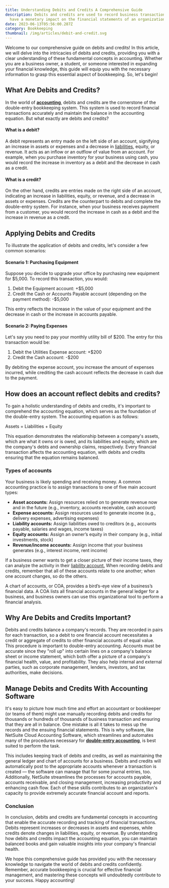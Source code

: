```yaml
---
title: Understanding Debits and Credits A Comprehensive Guide
description: Debits and credits are used to record business transactions, which
  have a monetary impact on the financial statements of an organization.
date: 2023-06-13T05:56:00.287Z
category: Bookkeeping
thumbnail: /img/articles/debit-and-credit.svg
---
```

Welcome to our comprehensive guide on debits and credits! In this article, we will delve into the intricacies of debits and credits, providing you with a clear understanding of these fundamental concepts in accounting. Whether you are a business owner, a student, or someone interested in expanding your financial knowledge, this guide will equip you with the necessary information to grasp this essential aspect of bookkeeping. So, let's begin!

## **What Are Debits and Credits?**

In the world of **[accounting](https://www.ambitkpo.com/services/accounting-bookkeeping)**, debits and credits are the cornerstone of the double-entry bookkeeping system. This system is used to record financial transactions accurately and maintain the balance in the accounting equation. But what exactly are debits and credits?

#### What is a debit?

A debit represents an entry made on the left side of an account, signifying an increase in assets or expenses and a decrease in [liabilities](https://bench.co/blog/accounting/liabilities-in-accounting/#v5mi-b), equity, or revenue. It acts as an inflow or an outflow of value from an account. For example, when you purchase inventory for your business using cash, you would record the increase in inventory as a debit and the decrease in cash as a credit.

#### What is a credit?

On the other hand, credits are entries made on the right side of an account, indicating an increase in liabilities, equity, or revenue, and a decrease in assets or expenses. Credits are the counterpart to debits and complete the double-entry system. For instance, when your business receives payment from a customer, you would record the increase in cash as a debit and the increase in revenue as a credit.

## Applying Debits and Credits

To illustrate the application of debits and credits, let's consider a few common scenarios:

#### Scenario 1: Purchasing Equipment

Suppose you decide to upgrade your office by purchasing new equipment for $5,000. To record this transaction, you would:

1. Debit the Equipment account: +$5,000
2. Credit the Cash or Accounts Payable account (depending on the payment method): -$5,000

This entry reflects the increase in the value of your equipment and the decrease in cash or the increase in accounts payable.

#### Scenario 2: Paying Expenses

Let's say you need to pay your monthly utility bill of $200. The entry for this transaction would be:

1. Debit the Utilities Expense account: +$200
2. Credit the Cash account: -$200

By debiting the expense account, you increase the amount of expenses incurred, while crediting the cash account reflects the decrease in cash due to the payment.

## How does an account reflect debits and credits?

To gain a holistic understanding of debits and credits, it's important to comprehend the accounting equation, which serves as the foundation of the double-entry system. The accounting equation is as follows:

Assets = Liabilities + Equity

This equation demonstrates the relationship between a company's assets, which are what it owns or is owed, and its liabilities and equity, which are the company's debts and ownership claims, respectively. Every financial transaction affects the accounting equation, with debits and credits ensuring that the equation remains balanced.

### Types of accounts

Your business is likely spending and receiving money. A common accounting practice is to assign transactions to one of five main account types:

* **Asset accounts:** Assign resources relied on to generate revenue now and in the future (e.g., inventory, accounts receivable, cash account)
* **Expense accounts:** Assign resources used to generate income (e.g., delivery expenses, advertising expenses)
* **Liability accounts:** Assign liabilities owed to creditors (e.g., accounts payable, salaries and wages, income taxes)
* **Equity accounts:** Assign an owner’s equity in their company (e.g., initial investments, stock)
* **Revenue/income accounts:** Assign income that your business generates (e.g., interest income, rent income)

If a business owner wants to get a closer picture of their income taxes, they can analyze the activity in their [liability account.](https://bench.co/blog/accounting/liabilities-in-accounting/#v5mi-b) When recording debits and credits, remember that all of these accounts relate to one another; when one account changes, so do the others.

A chart of accounts, or COA, provides a bird’s-eye view of a business’s financial data. A COA lists all financial accounts in the general ledger for a business, and business owners can use this organizational tool to perform a financial analysis.

## **Why Are Debits and Credits Important?**

Debits and credits balance a company's records. They are recorded in pairs for each transaction, so a debit to one financial account necessitates a credit or aggregate of credits to other financial accounts of equal value. This procedure is important to double-entry accounting. Accounts must be accurate since they "roll up" into certain lines on a company's balance sheet or income statement, which both offer a picture of a company's financial health, value, and profitability. They also help internal and external parties, such as corporate management, lenders, investors, and tax authorities, make decisions.

## **Manage Debits and Credits With Accounting Software**

It's easy to picture how much time and effort an accountant or bookkeeper (or teams of them) might use manually recording debits and credits for thousands or hundreds of thousands of business transaction and ensuring that they are all in balance. One mistake is all it takes to mess up the records and the ensuing financial statements. This is why software, like NetSuite Cloud Accounting Software, which streamlines and automates many of the procedures necessary for **[double-entry accounting](https://www.netsuite.com/portal/resource/articles/accounting/double-entry-accounting.shtml)**, is best suited to perform the task. 

This includes keeping track of debits and credits, as well as maintaining the general ledger and chart of accounts for a business. Debits and credits will automatically post to the appropriate accounts whenever a transaction is created — the software can manage that for some journal entries, too. Additionally, NetSuite streamlines the processes for accounts payable, accounts receivable, and closing management, increasing productivity and enhancing cash flow. Each of these skills contributes to an organization's capacity to provide extremely accurate financial account and reports.

### Conclusion

In conclusion, debits and credits are fundamental concepts in accounting that enable the accurate recording and tracking of financial transactions. Debits represent increases or decreases in assets and expenses, while credits denote changes in liabilities, equity, or revenue. By understanding how debits and credits impact the accounting equation, you can maintain balanced books and gain valuable insights into your company's financial health.

We hope this comprehensive guide has provided you with the necessary knowledge to navigate the world of debits and credits confidently. Remember, accurate bookkeeping is crucial for effective financial management, and mastering these concepts will undoubtedly contribute to your success. Happy accounting!